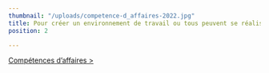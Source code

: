 ```yaml
---
thumbnail: "/uploads/competence-d_affaires-2022.jpg"
title: Pour créer un environnement de travail ou tous peuvent se réaliser pleinement
position: 2

---
```

[Compétences d’affaires >](/mes-competences-daffaires)